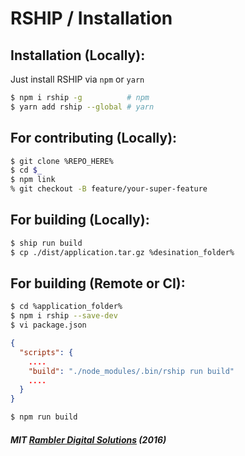 # RSHIP / Installation

## Installation (Locally):
Just install RSHIP via ```npm``` or ```yarn```

```bash
$ npm i rship -g          # npm
$ yarn add rship --global # yarn
```

## For contributing (Locally):
```bash
$ git clone %REPO_HERE%
$ cd $_
$ npm link
% git checkout -B feature/your-super-feature
```

## For building (Locally):
```bash
$ ship run build 
$ cp ./dist/application.tar.gz %desination_folder%
```


## For building (Remote or CI):
```bash
$ cd %application_folder%
$ npm i rship --save-dev
$ vi package.json
```

```json
{
  "scripts": {
    ....
    "build": "./node_modules/.bin/rship run build"
    ....
  }
}

```

```bash
$ npm run build
```


##### MIT [Rambler Digital Solutions](https://github.com/rambler-digital-solutions) (2016)
